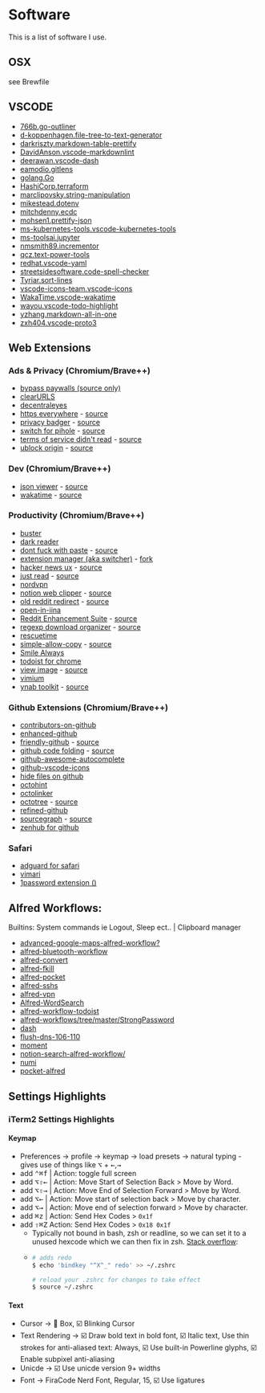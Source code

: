 # Software

This is a list of software I use.

## OSX

see Brewfile

## VSCODE

* [766b.go-outliner](https://marketplace.visualstudio.com/items?itemName=766b.go-outliner)
* [d-koppenhagen.file-tree-to-text-generator](https://marketplace.visualstudio.com/items?itemName=d-koppenhagen.file-tree-to-text-generator)
* [darkriszty.markdown-table-prettify](https://marketplace.visualstudio.com/items?itemName=darkriszty.markdown-table-prettify)
* [DavidAnson.vscode-markdownlint](https://marketplace.visualstudio.com/items?itemName=DavidAnson.vscode-markdownlint)
* [deerawan.vscode-dash](https://marketplace.visualstudio.com/items?itemName=deerawan.vscode-dash)
* [eamodio.gitlens](https://marketplace.visualstudio.com/items?itemName=eamodio.gitlens)
* [golang.Go](https://marketplace.visualstudio.com/items?itemName=golang.Go)
* [HashiCorp.terraform](https://marketplace.visualstudio.com/items?itemName=HashiCorp.terraform)
* [marclipovsky.string-manipulation](https://marketplace.visualstudio.com/items?itemName=marclipovsky.string-manipulation)
* [mikestead.dotenv](https://marketplace.visualstudio.com/items?itemName=mikestead.dotenv)
* [mitchdenny.ecdc](https://marketplace.visualstudio.com/items?itemName=mitchdenny.ecdc)
* [mohsen1.prettify-json](https://marketplace.visualstudio.com/items?itemName=mohsen1.prettify-json)
* [ms-kubernetes-tools.vscode-kubernetes-tools](https://marketplace.visualstudio.com/items?itemName=ms-kubernetes-tools.vscode-kubernetes-tools)
* [ms-toolsai.jupyter](https://marketplace.visualstudio.com/items?itemName=ms-toolsai.jupyter)
* [nmsmith89.incrementor](https://marketplace.visualstudio.com/items?itemName=nmsmith89.incrementor)
* [qcz.text-power-tools](https://marketplace.visualstudio.com/items?itemName=qcz.text-power-tools)
* [redhat.vscode-yaml](https://marketplace.visualstudio.com/items?itemName=redhat.vscode-yaml)
* [streetsidesoftware.code-spell-checker](https://marketplace.visualstudio.com/items?itemName=streetsidesoftware.code-spell-checker)
* [Tyriar.sort-lines](https://marketplace.visualstudio.com/items?itemName=Tyriar.sort-lines)
* [vscode-icons-team.vscode-icons](https://marketplace.visualstudio.com/items?itemName=vscode-icons-team.vscode-icons)
* [WakaTime.vscode-wakatime](https://marketplace.visualstudio.com/items?itemName=WakaTime.vscode-wakatime)
* [wayou.vscode-todo-highlight](https://marketplace.visualstudio.com/items?itemName=wayou.vscode-todo-highlight)
* [yzhang.markdown-all-in-one](https://marketplace.visualstudio.com/items?itemName=yzhang.markdown-all-in-one)
* [zxh404.vscode-proto3](https://marketplace.visualstudio.com/items?itemName=zxh404.vscode-proto3)


## Web Extensions

### Ads & Privacy (Chromium/Brave++)

* [bypass paywalls (source only)](https://github.com/iamadamdev/bypass-paywalls-chrome)
* [clearURLS](https://chrome.google.com/webstore/detail/clearurls/lckanjgmijmafbedllaakclkaicjfmnk?hl=en)
* [decentraleyes](https://chrome.google.com/webstore/detail/decentraleyes/ldpochfccmkkmhdbclfhpagapcfdljkj?hl=en)
* [https everywhere](https://chrome.google.com/webstore/detail/https-everywhere/gcbommkclmclpchllfjekcdonpmejbdp/related?hl=en) - [source](https://github.com/efforg/https-everywhere)
* [privacy badger](https://chrome.google.com/webstore/detail/privacy-badger/pkehgijcmpdhfbdbbnkijodmdjhbjlgp?hl=en-US) - [source](https://github.com/EFForg/privacybadger/)
* [switch for pihole](https://chrome.google.com/webstore/detail/switch-for-pihole/ngoafjpapneaopfkpboebcahajopcifi?hl=en-US) - [source](https://github.com/badsgahhl/pihole-browser-extension)
* [terms of service didn't read](https://chrome.google.com/webstore/detail/terms-of-service-didn%E2%80%99t-r/hjdoplcnndgiblooccencgcggcoihigg?hl=en) - [source](https://chrome.google.com/webstore/detail/terms-of-service-didn%E2%80%99t-r/hjdoplcnndgiblooccencgcggcoihigg/related?hl=en)
* [ublock origin](https://chrome.google.com/webstore/detail/ublock-origin/cjpalhdlnbpafiamejdnhcphjbkeiagm?hl=en) - [source](https://github.com/gorhill/uBlock)

### Dev (Chromium/Brave++)

* [json viewer](https://chrome.google.com/webstore/detail/json-viewer/gbmdgpbipfallnflgajpaliibnhdgobh?hl=en-US) - [source](https://github.com/tulios/json-viewer)
* [wakatime](https://github.com/wakatime/chrome-wakatime) - [source](https://github.com/wakatime/chrome-wakatime)

### Productivity (Chromium/Brave++)

* [buster](https://github.com/dessant/buster)
* [dark reader](https://chrome.google.com/webstore/detail/dark-reader/eimadpbcbfnmbkopoojfekhnkhdbieeh/related?hl=en)
* [dont fuck with paste](https://chrome.google.com/webstore/detail/dont-fuck-with-paste/nkgllhigpcljnhoakjkgaieabnkmgdkb?hl=en-US) - [source](https://github.com/jswanner/DontFuckWithPaste)
* [extension manager (aka switcher)](https://chrome.google.com/webstore/detail/extensions-manager-aka-sw/lpleipinonnoibneeejgjnoeekmbopbc?hl=en-US) - [fork](https://gitlab.com/jcrben-not-mine/extensions-manager-aka-switcher)
* [hacker news ux](https://chrome.google.com/webstore/detail/hacker-news-ux/chngbdmhgakoomomnnhfapkpbalpmhid?hl=en) - [source](https://github.com/volos/HackerNewsUX)
* [just read](https://chrome.google.com/webstore/detail/just-read/dgmanlpmmkibanfdgjocnabmcaclkmod/related?hl=en) - [source](https://github.com/ZachSaucier/Just-Read)
* [nordvpn](https://chrome.google.com/webstore/detail/nordvpn-%E2%80%94-1-vpn-chrome-ex/fjoaledfpmneenckfbpdfhkmimnjocfa?hl=en)
* [notion web clipper](https://chrome.google.com/webstore/detail/notion-web-clipper/knheggckgoiihginacbkhaalnibhilkk?hl=en) - [source](https://github.com/webclipper/web-clipper)
* [old reddit redirect](https://chrome.google.com/webstore/detail/old-reddit-redirect/dneaehbmnbhcippjikoajpoabadpodje?hl=en) - [source](https://github.com/tom-james-watson/old-reddit-redirect)
* [open-in-iina](https://chrome.google.com/webstore/detail/open-in-iina/pdnojahnhpgmdhjdhgphgdcecehkbhfo)
* [Reddit Enhancement Suite](https://chrome.google.com/webstore/detail/reddit-enhancement-suite/kbmfpngjjgdllneeigpgjifpgocmfgmb?hl=en-US) - [source](https://github.com/honestbleeps/Reddit-Enhancement-Suite)
* [regexp download organizer](https://chrome.google.com/webstore/detail/regexp-download-organizer/oamembonjndgangicfphlckkdmagpjlg?hl=en) - [source](https://github.com/unintended/download-organizer-chrome-extension)
* [rescuetime](https://chrome.google.com/webstore/detail/rescuetime-for-chrome-and/bdakmnplckeopfghnlpocafcepegjeap?hl=en-US)
* [simple-allow-copy](https://chrome.google.com/webstore/detail/simple-allow-copy/aefehdhdciieocakfobpaaolhipkcpgc) - [source](https://github.com/FallenMax/chrome-extension-allow-copy)
* [Smile Always](https://chrome.google.com/webstore/detail/smile-always/jgpmhnmjbhgkhpbgelalfpplebgfjmbf?hl=en)
* [todoist for chrome](https://chrome.google.com/webstore/detail/todoist-for-chrome/jldhpllghnbhlbpcmnajkpdmadaolakh?hl=en)
* [view image](https://chrome.google.com/webstore/detail/view-image/jpcmhcelnjdmblfmjabdeclccemkghjk?hl=en) - [source](https://github.com/bijij/ViewImage)
* [vimium](https://chrome.google.com/webstore/detail/vimium/dbepggeogbaibhgnhhndojpepiihcmeb/related?hl=en)
* [ynab toolkit](https://chrome.google.com/webstore/detail/toolkit-for-ynab/lmhdkkhepllpnondndgpgclfjnlofgjl?hl=en) - [source](https://github.com/toolkit-for-ynab/toolkit-for-ynab/blob/master/docs/feature-list.md)

### Github Extensions (Chromium/Brave++)

* [contributors-on-github](https://github.com/hzoo/contributors-on-github)
* [enhanced-github](https://github.com/softvar/enhanced-github)
* [friendly-github](https://chrome.google.com/webstore/detail/friendly-github/phnhnfjginnlmbjlcdnjoochcceapfjb/related) - [source](https://github.com/Hermanya/friendly-github)
* [github code folding](https://chrome.google.com/webstore/detail/github-code-folding/lefcpjbffalgdcdgidjdnmabfenecjdf/related) - [source](https://github.com/noam3127/github-code-folding)
* [github-awesome-autocomplete](https://github.com/algolia/github-awesome-autocomplete)
* [github-vscode-icons](https://github.com/dderevjanik/github-vscode-icons)
* [hide files on github](https://github.com/sindresorhus/hide-files-on-github)
* [octohint](https://github.com/pd4d10/octohint)
* [octolinker](https://octolinker.now.sh/)
* [octotree](https://chrome.google.com/webstore/detail/octotree-github-code-tree/bkhaagjahfmjljalopjnoealnfndnagc) - [source](https://github.com/ovity/octotree)
* [refined-github](https://github.com/sindresorhus/refined-github)
* [sourcegraph](https://chrome.google.com/webstore/detail/sourcegraph/dgjhfomjieaadpoljlnidmbgkdffpack?hl=en) - [source](https://github.com/sourcegraph/sourcegraph/tree/main/client/browser)
* [zenhub for github](https://chrome.google.com/webstore/detail/zenhub-for-github/ogcgkffhplmphkaahpmffcafajaocjbd?hl=en-US)

### Safari

* [adguard for safari](https://apps.apple.com/us/app/adguard-for-safari/id1440147259?mt=12)
* [vimari](https://github.com/televator-apps/vimari)
* [1password extension ()]()

## Alfred Workflows:

Builtins: System commands ie Logout, Sleep ect.. | Clipboard manager

* [advanced-google-maps-alfred-workflow?](https://github.com/stuartcryan/advanced-google-maps-alfred-workflow)
* [alfred-bluetooth-workflow](https://github.com/tilmanginzel/alfred-bluetooth-workflow)
* [alfred-convert](https://github.com/deanishe/alfred-convert)
* [alfred-fkill](https://github.com/SamVerschueren/alfred-fkill)
* [alfred-pocket](https://github.com/fniephaus/alfred-pocket)
* [alfred-sshs](https://github.com/deanishe/alfred-sshs)
* [alfred-vpn](https://github.com/stve/alfred-vpn)
* [Alfred-WordSearch](https://github.com/isaacpz/Alfred-WordSearch)
* [alfred-workflow-todoist](https://github.com/moranje/alfred-workflow-todoist)
* [alfred-workflows/tree/master/StrongPassword](https://github.com/vitorgalvao/alfred-workflows/tree/master/StrongPassword)
* [dash](https://www.alfredapp.com/blog/productivity/dash-quicker-api-documentation-search/)
* [flush-dns-106-110](https://www.packal.org/workflow/flush-dns-106-110)
* [moment](https://www.packal.org/workflow/moment)
* [notion-search-alfred-workflow/](https://github.com/wrjlewis/notion-search-alfred-workflow/)
* [numi](https://www.packal.org/workflow/numi)
* [pocket-alfred](https://www.packal.org/workflow/pocket-alfred)

## Settings Highlights

### iTerm2 Settings Highlights

#### Keymap

* Preferences -> profile -> keymap -> load presets -> natural typing - gives use of things like <kbd>⌥</kbd> + <kbd>←</kbd>,<kbd>→</kbd>
* add <kbd>⌃</kbd><kbd>⌘</kbd><kbd>f</kbd> | Action: toggle full screen
* add <kbd>⌥</kbd><kbd>⇧</kbd><kbd>←</kbd> | Action: Move Start of Selection Back > Move by Word.
* add <kbd>⌥</kbd><kbd>⇧</kbd><kbd>→</kbd> | Action: Move End of Selection Forward > Move by Word.
* add <kbd>⌥</kbd><kbd>←</kbd> | Action: Move start of selection back > Move by character.
* add <kbd>⌥</kbd><kbd>→</kbd> | Action: Move end of selection forward > Move by character.
* add <kbd>⌘</kbd><kbd>z</kbd> | Action: Send Hex Codes > `0x1f`
* add <kbd>⇧</kbd><kbd>⌘</kbd><kbd>Z</kbd> Action: Send Hex Codes > `0x18 0x1f`
  * Typically not bound in bash, zsh or readline, so we can set it to a unused hexcode which we can then fix in zsh. [Stack overflow](http://stackoverflow.com/questions/6205157/iterm2-how-to-get-jump-to-beginning-end-of-line-in-bash-shell#answer-29403520):
  * ```sh
    # adds redo
    $ echo 'bindkey "^X^_" redo' >> ~/.zshrc

    # reload your .zshrc for changes to take effect
    $ source ~/.zshrc
    ```

#### Text

* Cursor -> :radio_button: Box, :ballot_box_with_check: Blinking Cursor
* Text Rendering -> :ballot_box_with_check: Draw bold text in bold font, :ballot_box_with_check: Italic text, Use thin strokes for anti-aliased text: Always, :ballot_box_with_check: Use built-in Powerline glyphs, :ballot_box_with_check: Enable subpixel anti-aliasing
* Unicde -> :ballot_box_with_check: Use unicde version 9+ widths
* Font -> FiraCode Nerd Font, Regular, 15, :ballot_box_with_check: Use ligatures
